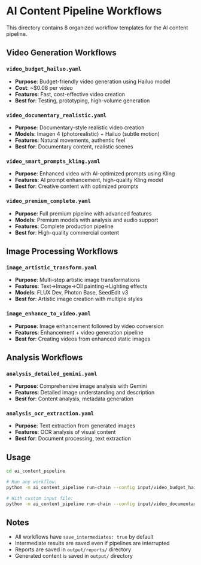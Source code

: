 # AI Content Pipeline Workflows

This directory contains 8 organized workflow templates for the AI content pipeline.

## Video Generation Workflows

### `video_budget_hailuo.yaml`
- **Purpose**: Budget-friendly video generation using Hailuo model
- **Cost**: ~$0.08 per video
- **Features**: Fast, cost-effective video creation
- **Best for**: Testing, prototyping, high-volume generation

### `video_documentary_realistic.yaml`
- **Purpose**: Documentary-style realistic video creation
- **Models**: Imagen 4 (photorealistic) + Hailuo (subtle motion)
- **Features**: Natural movements, authentic feel
- **Best for**: Documentary content, realistic scenes

### `video_smart_prompts_kling.yaml`
- **Purpose**: Enhanced video with AI-optimized prompts using Kling
- **Features**: AI prompt enhancement, high-quality Kling model
- **Best for**: Creative content with optimized prompts

### `video_premium_complete.yaml`
- **Purpose**: Full premium pipeline with advanced features
- **Models**: Premium models with analysis and audio support
- **Features**: Complete production pipeline
- **Best for**: High-quality commercial content

## Image Processing Workflows

### `image_artistic_transform.yaml`
- **Purpose**: Multi-step artistic image transformations
- **Features**: Text→Image→Oil painting→Lighting effects
- **Models**: FLUX Dev, Photon Base, SeedEdit v3
- **Best for**: Artistic image creation with multiple styles

### `image_enhance_to_video.yaml`
- **Purpose**: Image enhancement followed by video conversion
- **Features**: Enhancement + video generation pipeline
- **Best for**: Creating videos from enhanced static images

## Analysis Workflows

### `analysis_detailed_gemini.yaml`
- **Purpose**: Comprehensive image analysis with Gemini
- **Features**: Detailed image understanding and description
- **Best for**: Content analysis, metadata generation

### `analysis_ocr_extraction.yaml`
- **Purpose**: Text extraction from generated images
- **Features**: OCR analysis of visual content
- **Best for**: Document processing, text extraction

## Usage

```bash
cd ai_content_pipeline

# Run any workflow:
python -m ai_content_pipeline run-chain --config input/video_budget_hailuo.yaml --input-text "Your prompt here" --no-confirm

# With custom input file:
python -m ai_content_pipeline run-chain --config input/video_documentary_realistic.yaml --prompt-file my_prompt.txt --no-confirm
```

## Notes

- All workflows have `save_intermediates: true` by default
- Intermediate results are saved even if pipelines are interrupted
- Reports are saved in `output/reports/` directory
- Generated content is saved in `output/` directory